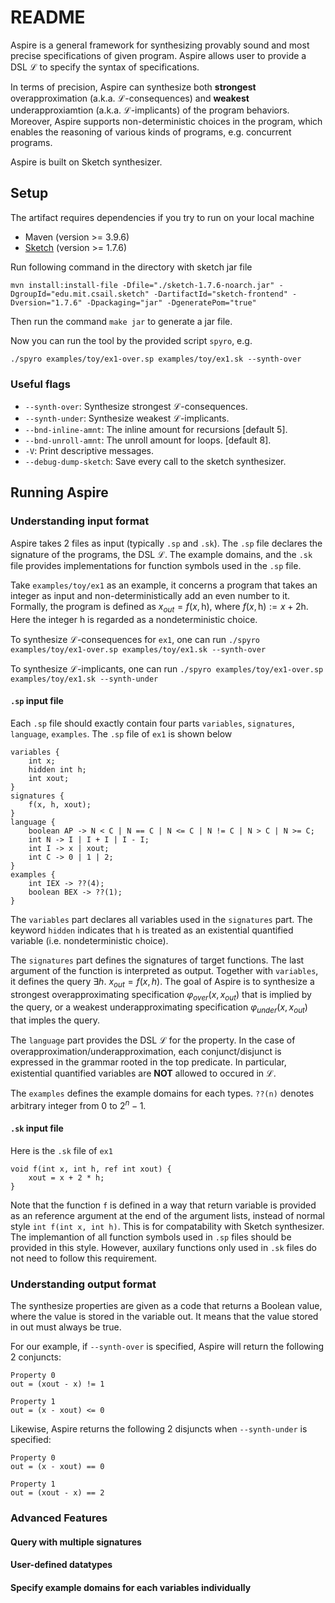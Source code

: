 # README

Aspire is a general framework for synthesizing provably sound and most precise specifications of given program. Aspire allows user to provide a DSL $\mathcal L$ to specify the syntax of specifications. 

In terms of precision, Aspire can synthesize both **strongest** overapproximation (a.k.a. $\mathcal L$-consequences) and **weakest** underapproxiamtion (a.k.a. $\mathcal L$-implicants) of the program behaviors. Moreover, Aspire supports non-deterministic choices in the program, which enables the reasoning of various kinds of programs, e.g. concurrent programs.

Aspire is built on Sketch synthesizer.

## Setup

The artifact requires dependencies if you try to run on your local machine

* Maven (version >= 3.9.6)
* [Sketch](https://people.csail.mit.edu/asolar/) (version >= 1.7.6)

Run following command in the directory with sketch jar file

`mvn install:install-file -Dfile="./sketch-1.7.6-noarch.jar" -DgroupId="edu.mit.csail.sketch" -DartifactId="sketch-frontend" -Dversion="1.7.6" -Dpackaging="jar" -DgeneratePom="true"`

Then run the command `make jar` to generate a jar file.

Now you can run the tool by the provided script `spyro`, e.g.
```
./spyro examples/toy/ex1-over.sp examples/toy/ex1.sk --synth-over
```

### Useful flags

- `--synth-over`: Synthesize strongest $\mathcal L$-consequences.
- `--synth-under`: Synthesize weakest $\mathcal L$-implicants.
- `--bnd-inline-amnt`: The inline amount for recursions [default 5].
- `--bnd-unroll-amnt`: The unroll amount for loops. [default 8].
- `-V`: Print descriptive messages.
- `--debug-dump-sketch`: Save every call to the sketch synthesizer.

## Running Aspire

### Understanding input format

Aspire takes 2 files as input (typically `.sp` and `.sk`). The `.sp` file declares the signature of the programs, the DSL $\mathcal L$. The example domains, and the `.sk` file provides implementations for function symbols used in the `.sp` file.

Take `examples/toy/ex1` as an example, it concerns a program that takes an integer as input and non-deterministically add an even number to it. Formally, the program is defined as $x_{out} = f(x,\mathrm h)$, where $f(x,\mathrm h) := x + 2\mathrm h$. Here the integer $\mathrm h$ is regarded as a nondeterministic choice.

To synthesize $\mathcal L$-consequences for `ex1`, one can run 
`./spyro examples/toy/ex1-over.sp examples/toy/ex1.sk --synth-over`

To synthesize $\mathcal L$-implicants, one can run 
`./spyro examples/toy/ex1-over.sp examples/toy/ex1.sk --synth-under`

#### `.sp` input file

Each `.sp` file should exactly contain four parts `variables`, `signatures`, `language`, `examples`. The `.sp` file of `ex1` is shown below

```
variables {
    int x;
    hidden int h;
    int xout;
}
signatures {
    f(x, h, xout);
}
language {
    boolean AP -> N < C | N == C | N <= C | N != C | N > C | N >= C;
    int N -> I | I + I | I - I;
    int I -> x | xout;
    int C -> 0 | 1 | 2;
}
examples {
    int IEX -> ??(4);
    boolean BEX -> ??(1);
}

```
The `variables` part declares all variables used in the `signatures` part. The keyword `hidden` indicates that `h` is treated as an existential quantified variable (i.e. nondeterministic choice). 

The `signatures` part defines the signatures of target functions. The last argument of the function is interpreted as output. Together with `variables`, it defines the query $\exists h.~x_{out} = f(x, h)$. The goal of Aspire is to synthesize a strongest overapproximating specification $\varphi_{over}(x, x_{out})$ that is implied by the query, or a weakest underapproximating specification $\varphi_{under}(x, x_{out})$ that imples the query.

The `language` part provides the DSL $\mathcal L$ for the property. In the case of overapproximation/underapproximation, each conjunct/disjunct is expressed in the grammar rooted in the top predicate. In particular, existential quantified variables are **NOT** allowed to occured in $\mathcal L$.

The `examples` defines the example domains for each types. `??(n)` denotes arbitrary integer from $0$ to $2^n-1$.

#### `.sk` input file

<!-- In the `.sk` file, the user should provide implementation of function symbols  -->

Here is the `.sk` file of `ex1`

```
void f(int x, int h, ref int xout) {
    xout = x + 2 * h;
}
```
Note that the function `f` is defined in a way that return variable is provided as an reference argument at the end of the argument lists, instead of normal style `int f(int x, int h)`. This is for compatability with Sketch synthesizer. The implemantion of all function symbols used in `.sp` files should be provided in this style. However, auxilary functions only used in `.sk` files do not need to follow this requirement.

### Understanding output format  

The synthesize properties are given as a code that returns a Boolean value, where the value is stored in the variable out. It means that the value stored in out must always be true.

For our example, if `--synth-over` is specified, Aspire will return the following 2 conjuncts:
```
Property 0
out = (xout - x) != 1

Property 1
out = (x - xout) <= 0
```

Likewise, Aspire returns the following 2 disjuncts when `--synth-under` is specified:
```
Property 0
out = (x - xout) == 0

Property 1
out = (xout - x) == 2
```

### Advanced Features

#### Query with multiple signatures

#### User-defined datatypes

#### Specify example domains for each variables individually

